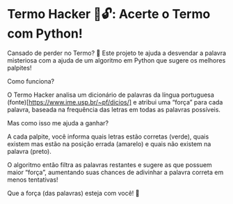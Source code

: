 # Termo Hacker 🧠🔓: Acerte o Termo com Python!

Cansado de perder no Termo? 🤔 Este projeto te ajuda a desvendar a palavra misteriosa com a ajuda de um algoritmo em Python que sugere os melhores palpites!

Como funciona?

O Termo Hacker analisa um dicionário de palavras da língua portuguesa (fonte)[https://www.ime.usp.br/~pf/dicios/] e atribui uma “força” para cada palavra, baseada na frequência das letras em todas as palavras possíveis.

Mas como isso me ajuda a ganhar?

A cada palpite, você informa quais letras estão corretas (verde), quais existem mas estão na posição errada (amarelo) e quais não existem na palavra (preto).

O algoritmo então filtra as palavras restantes e sugere as que possuem maior “força”, aumentando suas chances de adivinhar a palavra correta em menos tentativas!

Que a força (das palavras) esteja com você! 💪
